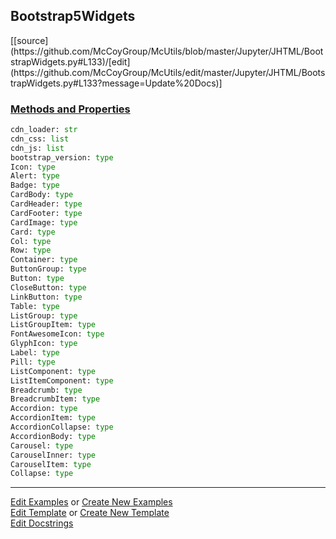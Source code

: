 ## <a id="McUtils.Jupyter.JHTML.BootstrapWidgets.Bootstrap5Widgets">Bootstrap5Widgets</a> 
<div class="docs-source-link" markdown="1">
[[source](https://github.com/McCoyGroup/McUtils/blob/master/Jupyter/JHTML/BootstrapWidgets.py#L133)/[edit](https://github.com/McCoyGroup/McUtils/edit/master/Jupyter/JHTML/BootstrapWidgets.py#L133?message=Update%20Docs)]
</div>



<div class="collapsible-section">
 <div class="collapsible-section collapsible-section-header" markdown="1">
 
### <a class="collapse-link" data-toggle="collapse" href="#methods">Methods and Properties</a> <a class="float-right" data-toggle="collapse" href="#methods"><i class="fa fa-chevron-down"></i></a>

 </div>
 <div class="collapsible-section collapsible-section-body collapse" id="methods" markdown="1">

```python
cdn_loader: str
cdn_css: list
cdn_js: list
bootstrap_version: type
Icon: type
Alert: type
Badge: type
CardBody: type
CardHeader: type
CardFooter: type
CardImage: type
Card: type
Col: type
Row: type
Container: type
ButtonGroup: type
Button: type
CloseButton: type
LinkButton: type
Table: type
ListGroup: type
ListGroupItem: type
FontAwesomeIcon: type
GlyphIcon: type
Label: type
Pill: type
ListComponent: type
ListItemComponent: type
Breadcrumb: type
BreadcrumbItem: type
Accordion: type
AccordionItem: type
AccordionCollapse: type
AccordionBody: type
Carousel: type
CarouselInner: type
CarouselItem: type
Collapse: type
```


 </div>
</div>




___

[Edit Examples](https://github.com/McCoyGroup/McUtils/edit/gh-pages/ci/examples/McUtils/Jupyter/JHTML/BootstrapWidgets/Bootstrap5Widgets.md) or 
[Create New Examples](https://github.com/McCoyGroup/McUtils/new/gh-pages/?filename=ci/examples/McUtils/Jupyter/JHTML/BootstrapWidgets/Bootstrap5Widgets.md) <br/>
[Edit Template](https://github.com/McCoyGroup/McUtils/edit/gh-pages/ci/docs/McUtils/Jupyter/JHTML/BootstrapWidgets/Bootstrap5Widgets.md) or 
[Create New Template](https://github.com/McCoyGroup/McUtils/new/gh-pages/?filename=ci/docs/templates/McUtils/Jupyter/JHTML/BootstrapWidgets/Bootstrap5Widgets.md) <br/>
[Edit Docstrings](https://github.com/McCoyGroup/McUtils/edit/master/Jupyter/JHTML/BootstrapWidgets.py#L133?message=Update%20Docs)